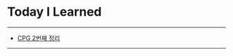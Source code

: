 # Today I Learned

---

- [CPG 2번째 정리](https://vincentgeranium.github.io/ios,/swift,/cs/2019/09/04/CPG.html)

---
